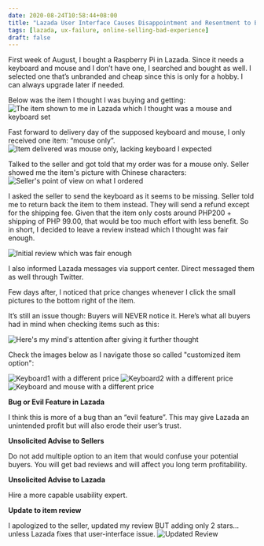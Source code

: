 ```yaml
--- 
date: 2020-08-24T10:58:44+08:00
title: "Lazada User Interface Causes Disappointment and Resentment to Buyers."
tags: [lazada, ux-failure, online-selling-bad-experience]
draft: false
--- 
```


First week of August, I bought a Raspberry Pi in Lazada. Since it needs a keyboard and mouse and I don’t have one, I searched and bought as well. I selected one that’s unbranded and cheap since this is only for a hobby. I can always upgrade later if needed.

Below was the item I thought I was buying and getting:
![The item shown to me in Lazada which I thought was a mouse and keyboard set ](/images/01_lazada_chooseitem_mouse_only.png)

Fast forward to delivery day of the supposed keyboard and mouse, I only received one item: “mouse only”.
![Item delivered was mouse only, lacking keyboard I expected](/images/07_delivered_item.jpg)

Talked to the seller and got told that my order was for a mouse only. Seller showed me the item's picture with Chinese characters:
![Seller's point of view on what I ordered](/images/06_lazada_chooseitem_seller-pov.png)

I asked the seller to send the keyboard as it seems to be missing. Seller told me to return back the item to them instead. They will send a refund except for the shipping fee. Given that the item only costs around PHP200 + shipping of PHP 99.00, that would be too much effort with less benefit. So in short, I decided to leave a review instead which I thought was fair enough.

![Initial review which was fair enough](/images/08_initial_review.png)

I also informed Lazada messages via support center. Direct messaged them as well through Twitter.

Few days after, I noticed that price changes whenever I click the small pictures to the bottom right of the item.

It’s still an issue though: Buyers will NEVER notice it. Here’s what all buyers had in mind when checking items such as this:

![Here's my mind's attention after giving it further thought](/images/02_lazada_chooseitem_mouse_only-labeled.png)

Check the images below as I navigate those so called "customized item option":

![Keyboard1 with a different price](/images/03_lazada_choose_item_k13kb.png)
![Keyboard2 with a different price](/images/04_lazada_chooseitem_kb100.png)
![Keyboard and mouse with a different price](/images/05_lazada_chooseitem_kbmouse.png)

**Bug or Evil Feature in Lazada**

I  think this is more of a bug than an “evil feature”.  This may give Lazada an unintended profit but will also erode their user’s trust.

**Unsolicited Advise to Sellers**

Do not add multiple option to an item that would confuse your potential buyers. You will get bad reviews and will affect you long term profitability.

**Unsolicited Advise to Lazada**

Hire a more capable usability expert. 

**Update to item review**

I apologized to the seller, updated my review BUT adding only 2 stars... unless Lazada fixes that user-interface issue.
![Updated Review](/images/09_updated_review.png)
